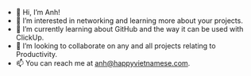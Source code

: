 - 👋  Hi, I’m Anh!
- 👀  I’m interested in networking and learning more about your projects.
- 🌱  I’m currently learning about GitHub and the way it can be used with ClickUp.
- 💞️  I’m looking to collaborate on any and all projects relating to Productivity.
- 📫  You can reach me at anh@happyvietnamese.com.

<!---
createwithanh/createwithanh is a ✨ special ✨ repository because its `README.md` (this file) appears on your GitHub profile.
You can click the Preview link to take a look at your changes.
--->
